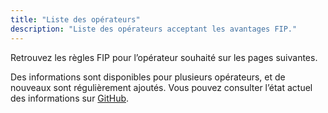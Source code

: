 ```yaml
---
title: "Liste des opérateurs"
description: "Liste des opérateurs acceptant les avantages FIP."
---
```


Retrouvez les règles FIP pour l’opérateur souhaité sur les pages suivantes.

Des informations sont disponibles pour plusieurs opérateurs, et de nouveaux sont régulièrement ajoutés.
Vous pouvez consulter l’état actuel des informations sur [GitHub](https://github.com/orgs/fipguide/projects/3).
